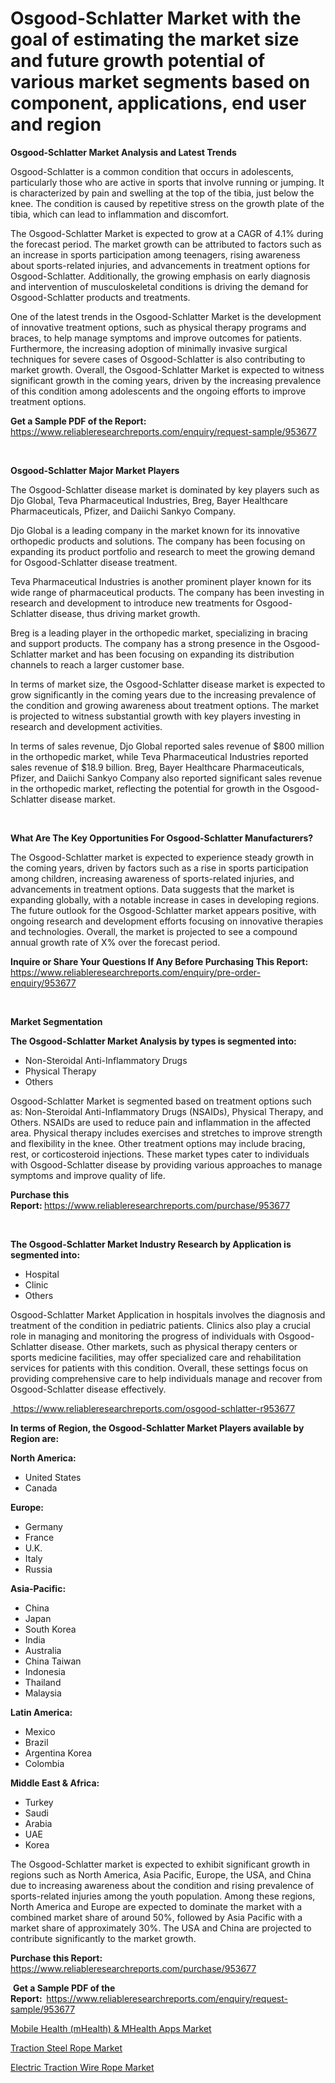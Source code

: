 <p><h1>Osgood-Schlatter Market with the goal of estimating the market size and future growth potential of various market segments based on component, applications, end user and region</h1></p><p><strong>Osgood-Schlatter Market Analysis and Latest Trends</strong></p>
<p><p>Osgood-Schlatter is a common condition that occurs in adolescents, particularly those who are active in sports that involve running or jumping. It is characterized by pain and swelling at the top of the tibia, just below the knee. The condition is caused by repetitive stress on the growth plate of the tibia, which can lead to inflammation and discomfort.</p><p>The Osgood-Schlatter Market is expected to grow at a CAGR of 4.1% during the forecast period. The market growth can be attributed to factors such as an increase in sports participation among teenagers, rising awareness about sports-related injuries, and advancements in treatment options for Osgood-Schlatter. Additionally, the growing emphasis on early diagnosis and intervention of musculoskeletal conditions is driving the demand for Osgood-Schlatter products and treatments.</p><p>One of the latest trends in the Osgood-Schlatter Market is the development of innovative treatment options, such as physical therapy programs and braces, to help manage symptoms and improve outcomes for patients. Furthermore, the increasing adoption of minimally invasive surgical techniques for severe cases of Osgood-Schlatter is also contributing to market growth. Overall, the Osgood-Schlatter Market is expected to witness significant growth in the coming years, driven by the increasing prevalence of this condition among adolescents and the ongoing efforts to improve treatment options.</p></p>
<p><strong>Get a Sample PDF of the Report:&nbsp;</strong> <a href="https://www.reliableresearchreports.com/enquiry/request-sample/953677">https://www.reliableresearchreports.com/enquiry/request-sample/953677</a></p>
<p>&nbsp;</p>
<p><strong>Osgood-Schlatter Major Market Players</strong></p>
<p><p>The Osgood-Schlatter disease market is dominated by key players such as Djo Global, Teva Pharmaceutical Industries, Breg, Bayer Healthcare Pharmaceuticals, Pfizer, and Daiichi Sankyo Company. </p><p>Djo Global is a leading company in the market known for its innovative orthopedic products and solutions. The company has been focusing on expanding its product portfolio and research to meet the growing demand for Osgood-Schlatter disease treatment.</p><p>Teva Pharmaceutical Industries is another prominent player known for its wide range of pharmaceutical products. The company has been investing in research and development to introduce new treatments for Osgood-Schlatter disease, thus driving market growth.</p><p>Breg is a leading player in the orthopedic market, specializing in bracing and support products. The company has a strong presence in the Osgood-Schlatter market and has been focusing on expanding its distribution channels to reach a larger customer base.</p><p>In terms of market size, the Osgood-Schlatter disease market is expected to grow significantly in the coming years due to the increasing prevalence of the condition and growing awareness about treatment options. The market is projected to witness substantial growth with key players investing in research and development activities.</p><p>In terms of sales revenue, Djo Global reported sales revenue of $800 million in the orthopedic market, while Teva Pharmaceutical Industries reported sales revenue of $18.9 billion. Breg, Bayer Healthcare Pharmaceuticals, Pfizer, and Daiichi Sankyo Company also reported significant sales revenue in the orthopedic market, reflecting the potential for growth in the Osgood-Schlatter disease market.</p></p>
<p>&nbsp;</p>
<p><strong>What Are The Key Opportunities For Osgood-Schlatter Manufacturers?</strong></p>
<p><p>The Osgood-Schlatter market is expected to experience steady growth in the coming years, driven by factors such as a rise in sports participation among children, increasing awareness of sports-related injuries, and advancements in treatment options. Data suggests that the market is expanding globally, with a notable increase in cases in developing regions. The future outlook for the Osgood-Schlatter market appears positive, with ongoing research and development efforts focusing on innovative therapies and technologies. Overall, the market is projected to see a compound annual growth rate of X% over the forecast period.</p></p>
<p><strong>Inquire or Share Your Questions If Any Before Purchasing This Report:</strong> <a href="https://www.reliableresearchreports.com/enquiry/pre-order-enquiry/953677">https://www.reliableresearchreports.com/enquiry/pre-order-enquiry/953677</a></p>
<p>&nbsp;</p>
<p><strong>Market Segmentation</strong></p>
<p><strong>The Osgood-Schlatter Market Analysis by types is segmented into:</strong></p>
<p><ul><li>Non-Steroidal Anti-Inflammatory Drugs</li><li>Physical Therapy</li><li>Others</li></ul></p>
<p><p>Osgood-Schlatter Market is segmented based on treatment options such as: Non-Steroidal Anti-Inflammatory Drugs (NSAIDs), Physical Therapy, and Others. NSAIDs are used to reduce pain and inflammation in the affected area. Physical therapy includes exercises and stretches to improve strength and flexibility in the knee. Other treatment options may include bracing, rest, or corticosteroid injections. These market types cater to individuals with Osgood-Schlatter disease by providing various approaches to manage symptoms and improve quality of life.</p></p>
<p><strong>Purchase this Report:&nbsp;</strong><a href="https://www.reliableresearchreports.com/purchase/953677">https://www.reliableresearchreports.com/purchase/953677</a></p>
<p>&nbsp;</p>
<p><strong>The Osgood-Schlatter Market Industry Research by Application is segmented into:</strong></p>
<p><ul><li>Hospital</li><li>Clinic</li><li>Others</li></ul></p>
<p><p>Osgood-Schlatter Market Application in hospitals involves the diagnosis and treatment of the condition in pediatric patients. Clinics also play a crucial role in managing and monitoring the progress of individuals with Osgood-Schlatter disease. Other markets, such as physical therapy centers or sports medicine facilities, may offer specialized care and rehabilitation services for patients with this condition. Overall, these settings focus on providing comprehensive care to help individuals manage and recover from Osgood-Schlatter disease effectively.</p></p>
<p><a href="https://www.reliableresearchreports.com/osgood-schlatter-r953677">&nbsp;https://www.reliableresearchreports.com/osgood-schlatter-r953677</a></p>
<p><strong>In terms of Region, the Osgood-Schlatter Market Players available by Region are:</strong></p>
<p>
    <p> <strong> North America: </strong>
        <ul>
            <li>United States</li>
            <li>Canada</li>
        </ul>
        </p> 
    <p> <strong> Europe: </strong>
        <ul>
            <li>Germany</li>
            <li>France</li>
            <li>U.K.</li>
            <li>Italy</li>
            <li>Russia</li>
        </ul>
        </p> 
    <p> <strong> Asia-Pacific: </strong>
        <ul>
            <li>China</li>
            <li>Japan</li>
            <li>South Korea</li>
            <li>India</li>
            <li>Australia</li>
            <li>China Taiwan</li>
            <li>Indonesia</li>
            <li>Thailand</li>
            <li>Malaysia</li>
        </ul>
        </p> 
    <p> <strong> Latin America: </strong>
        <ul>
            <li>Mexico</li>
            <li>Brazil</li>
            <li>Argentina Korea</li>
            <li>Colombia</li>
        </ul>
        </p> 
    <p> <strong> Middle East & Africa: </strong>
        <ul>
            <li>Turkey</li>
            <li>Saudi</li>
            <li>Arabia</li>
            <li>UAE</li>
            <li>Korea</li>
        </ul>
    </p>
    </p>
<p><p>The Osgood-Schlatter market is expected to exhibit significant growth in regions such as North America, Asia Pacific, Europe, the USA, and China due to increasing awareness about the condition and rising prevalence of sports-related injuries among the youth population. Among these regions, North America and Europe are expected to dominate the market with a combined market share of around 50%, followed by Asia Pacific with a market share of approximately 30%. The USA and China are projected to contribute significantly to the market growth.</p></p>
<p><strong>Purchase this Report: </strong><a href="https://www.reliableresearchreports.com/purchase/953677">https://www.reliableresearchreports.com/purchase/953677</a></p>
<p>&nbsp;<strong>Get a Sample PDF of the Report:&nbsp;&nbsp;</strong><a href="https://www.reliableresearchreports.com/enquiry/request-sample/953677">https://www.reliableresearchreports.com/enquiry/request-sample/953677</a></p>
<p><strong></strong></p>
<p><p><a href="https://github.com/cameroneffertz/Market-Research-Report-List-1/blob/main/mobile-health-mhealth-mhealth-apps-market.md">Mobile Health (mHealth) & MHealth Apps Market</a></p><p><a href="https://issuu.com/reportprime-2/docs/traction-steel-rope-market-size-2030.pptx">Traction Steel Rope Market</a></p><p><a href="https://issuu.com/reportprime-2/docs/electric-traction-wire-rope-market-size-2030.pptx">Electric Traction Wire Rope Market</a></p></p>